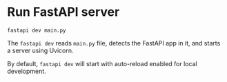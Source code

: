 # Run FastAPI server

```shell
fastapi dev main.py
```

The `fastapi dev` reads `main.py` file, detects the FastAPI app in it, and starts a
server using Uvicorn.

By default, `fastapi dev` will start with auto-reload enabled for local development. 
